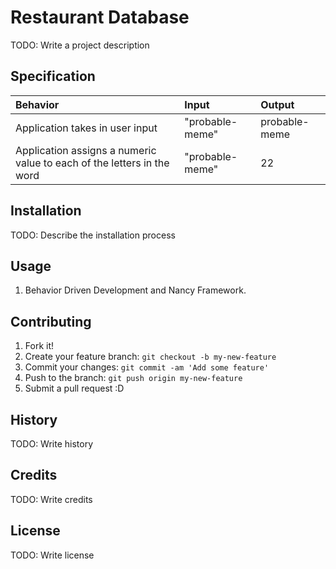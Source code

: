 # Restaurant Database

TODO: Write a project description

## Specification

| Behavior | Input | Output |
| :-------------     | :------------- | :------------- |
| Application takes in user input | "probable-meme" | probable-meme |
| Application assigns a numeric value to each of the letters in the word | "probable-meme" | 22 |

## Installation

TODO: Describe the installation process

## Usage

1. Behavior Driven Development and Nancy Framework.

## Contributing

1. Fork it!
2. Create your feature branch: `git checkout -b my-new-feature`
3. Commit your changes: `git commit -am 'Add some feature'`
4. Push to the branch: `git push origin my-new-feature`
5. Submit a pull request :D

## History

TODO: Write history

## Credits

TODO: Write credits

## License

TODO: Write license
